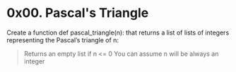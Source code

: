 # 0x00. Pascal's Triangle

Create a function def pascal_triangle(n): that returns a list of lists of integers representing the Pascal’s triangle of n:

> Returns an empty list if n <= 0
> You can assume n will be always an integer
